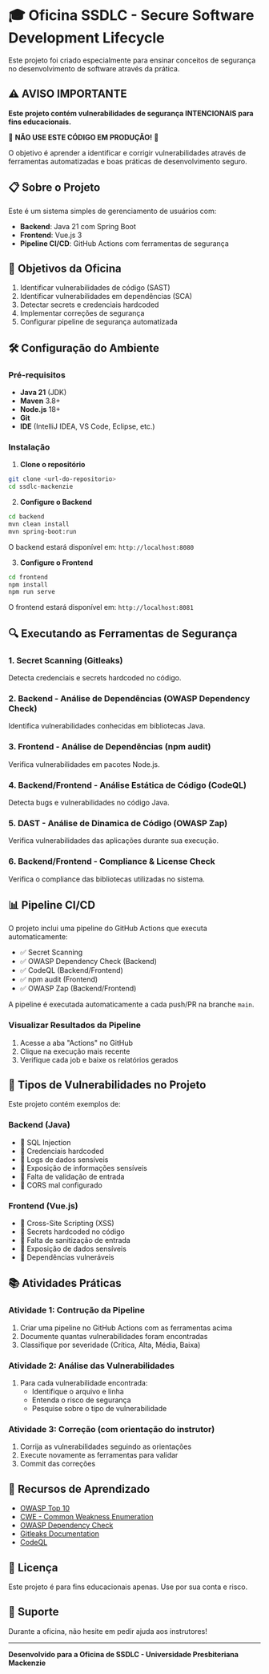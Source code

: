 # 🎓 Oficina SSDLC - Secure Software Development Lifecycle

Este projeto foi criado especialmente para ensinar conceitos de segurança no desenvolvimento de software através da prática.

## ⚠️ AVISO IMPORTANTE

**Este projeto contém vulnerabilidades de segurança INTENCIONAIS para fins educacionais.**

🚨 **NÃO USE ESTE CÓDIGO EM PRODUÇÃO!** 🚨

O objetivo é aprender a identificar e corrigir vulnerabilidades através de ferramentas automatizadas e boas práticas de desenvolvimento seguro.

## 📋 Sobre o Projeto

Este é um sistema simples de gerenciamento de usuários com:
- **Backend**: Java 21 com Spring Boot
- **Frontend**: Vue.js 3
- **Pipeline CI/CD**: GitHub Actions com ferramentas de segurança

## 🎯 Objetivos da Oficina

1. Identificar vulnerabilidades de código (SAST)
2. Identificar vulnerabilidades em dependências (SCA)
3. Detectar secrets e credenciais hardcoded
4. Implementar correções de segurança
5. Configurar pipeline de segurança automatizada

## 🛠️ Configuração do Ambiente

### Pré-requisitos

- **Java 21** (JDK)
- **Maven** 3.8+
- **Node.js** 18+
- **Git**
- **IDE** (IntelliJ IDEA, VS Code, Eclipse, etc.)

### Instalação

1. **Clone o repositório**
```bash
git clone <url-do-repositorio>
cd ssdlc-mackenzie
```

2. **Configure o Backend**
```bash
cd backend
mvn clean install
mvn spring-boot:run
```

O backend estará disponível em: `http://localhost:8080`

3. **Configure o Frontend**
```bash
cd frontend
npm install
npm run serve
```

O frontend estará disponível em: `http://localhost:8081`

## 🔍 Executando as Ferramentas de Segurança

### 1. Secret Scanning (Gitleaks)

Detecta credenciais e secrets hardcoded no código.


### 2. Backend - Análise de Dependências (OWASP Dependency Check)

Identifica vulnerabilidades conhecidas em bibliotecas Java.

### 3. Frontend - Análise de Dependências (npm audit)

Verifica vulnerabilidades em pacotes Node.js.

### 4. Backend/Frontend - Análise Estática de Código (CodeQL)

Detecta bugs e vulnerabilidades no código Java.

### 5. DAST - Análise de Dinamica de Código (OWASP Zap)

Verifica vulnerabilidades das aplicações durante sua execução.

### 6. Backend/Frontend - Compliance & License Check

Verifica o compliance das bibliotecas utilizadas no sistema.


## 📊 Pipeline CI/CD

O projeto inclui uma pipeline do GitHub Actions que executa automaticamente:

- ✅ Secret Scanning
- ✅ OWASP Dependency Check (Backend)
- ✅ CodeQL (Backend/Frontend)
- ✅ npm audit (Frontend)
- ✅ OWASP Zap (Backend/Frontend)

A pipeline é executada automaticamente a cada push/PR na branche `main`.

### Visualizar Resultados da Pipeline

1. Acesse a aba "Actions" no GitHub
2. Clique na execução mais recente
3. Verifique cada job e baixe os relatórios gerados

## 🐛 Tipos de Vulnerabilidades no Projeto

Este projeto contém exemplos de:

### Backend (Java)
- 🔴 SQL Injection
- 🔴 Credenciais hardcoded
- 🔴 Logs de dados sensíveis
- 🔴 Exposição de informações sensíveis
- 🔴 Falta de validação de entrada
- 🔴 CORS mal configurado

### Frontend (Vue.js)
- 🔴 Cross-Site Scripting (XSS)
- 🔴 Secrets hardcoded no código
- 🔴 Falta de sanitização de entrada
- 🔴 Exposição de dados sensíveis
- 🔴 Dependências vulneráveis

## 📚 Atividades Práticas

### Atividade 1: Contrução da Pipeline
1. Criar uma pipeline no GitHub Actions com as ferramentas acima
2. Documente quantas vulnerabilidades foram encontradas
3. Classifique por severidade (Crítica, Alta, Média, Baixa)

### Atividade 2: Análise das Vulnerabilidades
1. Para cada vulnerabilidade encontrada:
   - Identifique o arquivo e linha
   - Entenda o risco de segurança
   - Pesquise sobre o tipo de vulnerabilidade

### Atividade 3: Correção (com orientação do instrutor)
1. Corrija as vulnerabilidades seguindo as orientações
2. Execute novamente as ferramentas para validar
3. Commit das correções

## 📖 Recursos de Aprendizado

- [OWASP Top 10](https://owasp.org/www-project-top-ten/)
- [CWE - Common Weakness Enumeration](https://cwe.mitre.org/)
- [OWASP Dependency Check](https://owasp.org/www-project-dependency-check/)
- [Gitleaks Documentation](https://github.com/gitleaks/gitleaks)
- [CodeQL](https://codeql.github.com/docs/)

## 📝 Licença

Este projeto é para fins educacionais apenas. Use por sua conta e risco.

## 🙋 Suporte

Durante a oficina, não hesite em pedir ajuda aos instrutores!

---

**Desenvolvido para a Oficina de SSDLC - Universidade Presbiteriana Mackenzie**
